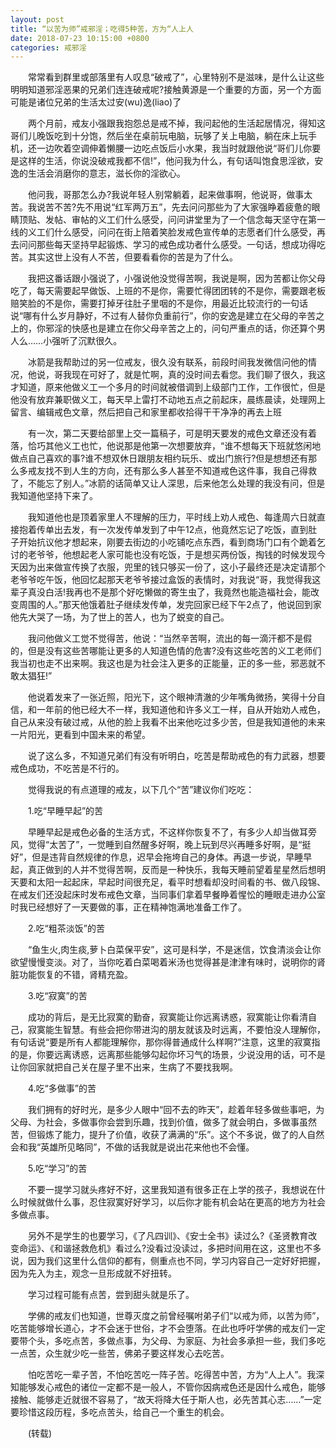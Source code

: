 ```yaml
---
layout: post
title: “以苦为师”戒邪淫；吃得5种苦，方为“人上人
date: 2018-07-23 10:15:00 +0800
categories: 戒邪淫
---
```


　　常常看到群里或部落里有人叹息“破戒了”，心里特别不是滋味，是什么让这些明明知道邪淫恶果的兄弟们连连破戒呢?接触黄源是一个重要的方面，另一个方面可能是诸位兄弟的生活太过安(wu)逸(liao)了
　　两个月前，戒友小强跟我抱怨总是戒不掉，我问起他的生活起居情况，得知这哥们儿晚饭吃到十分饱，然后坐在桌前玩电脑，玩够了关上电脑，躺在床上玩手机，还一边吹着空调伸着懒腰一边吃点饭后小水果，我当时就跟他说“哥们儿你要是这样的生活，你说没破戒我都不信!”，他问我为什么，有句话叫饱食思淫欲，安逸的生活会消磨你的意志，滋长你的淫欲心。
　　他问我，哥那怎么办?我说年轻人别常躺着，起来做事啊，他说哥，做事太苦。我说苦不苦?先不用说“红军两万五”，先去问问那些为了大家强睁着疲惫的眼睛顶贴、发帖、审帖的义工们什么感受，问问讲堂里为了一个信念每天坚守在第一线的义工们什么感受，问问在街上陪着笑脸发戒色宣传单的志愿者们什么感受，再去问问那些每天坚持早起锻炼、学习的戒色成功者什么感受。一句话，想成功得吃苦。其实这世上没有人不苦，但要看看你的苦是为了什么。
　　我把这番话跟小强说了，小强说他没觉得苦啊，我说是啊，因为苦都让你父母吃了，每天需要起早做饭、上班的不是你，需要忙得团团转的不是你，需要跟老板赔笑脸的不是你，需要打掉牙往肚子里咽的不是你，用最近比较流行的一句话说“哪有什么岁月静好，不过有人替你负重前行”，你的安逸是建立在父母的辛苦之上的，你邪淫的快感也是建立在你父母辛苦之上的，问句严重点的话，你还算个男人么……小强听了沉默很久。
　　冰箭是我帮助过的另一位戒友，很久没有联系，前段时间我发微信问他的情况，他说，哥我现在可好了，就是忙啊，真的没时间去看您。我们聊了很久，我这才知道，原来他做义工一个多月的时间就被借调到上级部门工作，工作很忙，但是他没有放弃兼职做义工，每天早上雷打不动地五点之前起床，晨练晨读，处理网上留言、编辑戒色文章，然后把自己和家里都收拾得干干净净的再去上班
　　有一次，第二天要给部里上交一篇稿子，可是明天要发的戒色文章还没有着落，恰巧其他义工也忙，他说那是他第一次想要放弃，“谁不想每天下班就悠闲地做点自己喜欢的事?谁不想双休日跟朋友相约玩乐、或出门旅行?但是想想还有那么多戒友找不到人生的方向，还有那么多人甚至不知道戒色这件事，我自己得救了，不能忘了别人。”冰箭的话简单又让人深思，后来他怎么处理的我没有问，但是我知道他坚持下来了。
　　我知道他也是顶着家里人不理解的压力，平时线上劝人戒色、每逢周六日就直接抱着传单出去发，有一次发传单发到了中午12点，他竟然忘记了吃饭，直到肚子开始抗议他才想起来，刚要去街边的小吃铺吃点东西，看到商场门口有个跪着乞讨的老爷爷，他想起老人家可能也没有吃饭，于是想买两份饭，掏钱的时候发现今天因为出来做宣传换了衣服，兜里的钱只够买一份了，这小子最终还是决定请那个老爷爷吃午饭，他回忆起那天老爷爷接过盒饭的表情时，对我说“哥，我觉得我这辈子真没白活!我再也不是那个好吃懒做的寄生虫了，我竟然也能造福社会，能改变周围的人。”那天他饿着肚子继续发传单，发完回家已经下午2点了，他说回到家他先大哭了一场，为了世上的苦人，也为了蜕变的自己。
　　我问他做义工觉不觉得苦，他说：“当然辛苦啊，流出的每一滴汗都不是假的，但是没有这些苦哪能让更多的人知道色情的危害?没有这些吃苦的义工老师们我当初也走不出来啊。我这也是为社会注入更多的正能量，正的多一些，邪恶就不敢太猖狂!”
　　他说着发来了一张近照，阳光下，这个眼神清澈的少年嘴角微扬，笑得十分自信，和一年前的他已经大不一样，我知道他和许多义工一样，自从开始劝人戒色，自己从来没有破过戒，从他的脸上我看不出来他吃过多少苦，但是我知道他的未来一片阳光，更看到中国未来的希望。
　　说了这么多，不知道兄弟们有没有听明白，吃苦是帮助戒色的有力武器，想要戒色成功，不吃苦是不行的。
　　觉得我说的有点道理的戒友，以下几个“苦”建议你们吃吃：
　　1.吃“早睡早起”的苦
　　早睡早起是戒色必备的生活方式，不这样你恢复不了，有多少人却当做耳旁风，觉得“太苦了”，一觉睡到自然醒多好啊，晚上玩到尽兴再睡多好啊，是“挺好”，但是违背自然规律的作息，迟早会拖垮自己的身体。再退一步说，早睡早起，真正做到的人并不觉得苦啊，反而是一种快乐，我每天睡前望着星星然后想明天要和太阳一起起床，早起时间很充足，看平时想看却没时间看的书、做八段锦、在戒友们还没起床时发布戒色文章，当同事们拿着早餐睁着惺忪的睡眼走进办公室时我已经想好了一天要做的事，正在精神饱满地准备工作了。
　　2.吃“粗茶淡饭”的苦
　　“鱼生火,肉生痰,萝卜白菜保平安”，这可是科学，不是迷信，饮食清淡会让你欲望慢慢变淡。对了，当你吃着白菜喝着米汤也觉得甚是津津有味时，说明你的肾脏功能恢复的不错，肾精充盈。
　　3.吃“寂寞”的苦
　　成功的背后，是无比寂寞的勤奋，寂寞能让你远离诱惑，寂寞能让你看清自己，寂寞能生智慧。有些会把你带进沟的朋友就该及时远离，不要怕没人理解你，有句话说“要是所有人都能理解你，那你得普通成什么样啊?”注意，这里的寂寞指的是，你要远离诱惑，远离那些能够勾起你坏习气的场景，少说没用的话，可不是让你回家就把自己关在屋子里不出来，生病了不要找我啊。
　　4.吃“多做事”的苦
　　我们拥有的好时光，是多少人眼中“回不去的昨天”，趁着年轻多做些事吧，为父母、为社会，多做事你会尝到乐趣，找到价值，做多了就会明白，多做事虽然苦，但锻炼了能力，提升了价值，收获了满满的“乐”。这个不多说，做了的人自然会和我“英雄所见略同”，不做的话我就是说出花来他也不会懂。
　　5.吃“学习”的苦
　　不要一提学习就头疼好不好，这里我知道有很多正在上学的孩子，我想说在什么时候就做什么事，忍住寂寞好好学习，以后你才能有机会站在更高的地方为社会多做点事。
　　另外不是学生的也要学习，《了凡四训》、《安士全书》读过么?《圣贤教育改变命运》、《和谐拯救危机》看过么?没看过没读过，多把时间用在这，这里也不多说，因为我们这里什么信仰的都有，侧重点也不同，学习内容自己一定好好把握，因为先入为主，观念一旦形成就不好扭转。
　　学习过程可能有点苦，尝到甜头就是乐了。
　　学佛的戒友们也知道，世尊灭度之前曾经嘱咐弟子们“以戒为师，以苦为师”，吃苦能够增长道心，才不会迷于世俗，才不会堕落。在此也呼吁学佛的戒友们一定要带个头，多吃点苦，多做点事，为父母、为家庭、为社会多承担一些，我们多吃一点苦，众生就少吃一些苦，佛弟子要这样发心去吃苦。
　　怕吃苦吃一辈子苦，不怕吃苦吃一阵子苦。吃得苦中苦，方为“人上人”。我深知能够发心戒色的诸位一定都不是一般人，不管你因病戒色还是因什么戒色，能够接触、能够走近就很不容易了，“故天将降大任于斯人也，必先苦其心志……”一定要珍惜这段历程，多吃点苦头，给自己一个重生的机会。
　　(转载)